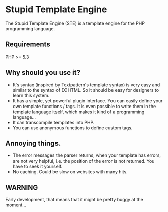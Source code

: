 Stupid Template Engine
======================

The Stupid Template Engine (STE) is a template engine for the PHP programming
language.

Requirements
------------

PHP >= 5.3

Why should you use it?
----------------------

* It's syntax (inspired by Textpattern's template syntax) is very easy and
  similar to the syntax of (X)HTML. So it should be easy for designers to learn
  this system.
* It has a simple, yet powerful plugin interface. You can easily define your
  own template functions / tags. It is even possible to write them in the
  template language itself, which makes it kind of a programming language...
* It can transcompile templates into PHP.
* You can use anonymous functions to define custom tags.

Annoying things.
----------------

* The error messages the parser returns, when your template has errors, are not
  very helpful, i.e. the position of the error is not returned. You have to seek
  it yourself.
* No caching. Could be slow on websites with many hits.

WARNING
-------

Early development, that means that it might be pretty buggy at the moment...

